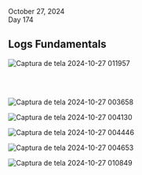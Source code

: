 October 27, 2024<br>
Day 174<br>

<h2>Logs Fundamentals</h2>

![Captura de tela 2024-10-27 011957](https://github.com/user-attachments/assets/79fbe523-d668-4ab7-bde5-d0ce8001e16d)



<br>
<br>

![Captura de tela 2024-10-27 003658](https://github.com/user-attachments/assets/c4d4a3ce-cfb3-4afa-aab8-a7309bd7a7c0)



![Captura de tela 2024-10-27 004130](https://github.com/user-attachments/assets/7df1fc6f-9af4-4708-9291-907f6b428b06)


![Captura de tela 2024-10-27 004446](https://github.com/user-attachments/assets/710f893d-594a-4d08-8d0a-4ac169df8ab7)



![Captura de tela 2024-10-27 004653](https://github.com/user-attachments/assets/e2627e4c-9931-40ae-bf50-f9e2f5108f10)


![Captura de tela 2024-10-27 010849](https://github.com/user-attachments/assets/161809a0-a1a2-421e-9239-88925455a5f1)
